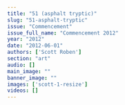 ```yaml
---
title: "51 (asphalt tryptic)"
slug: "51-asphalt-tryptic"
issue: "Commencement"
issue_full_name: "Commencement 2012"
year: "2012"
date: "2012-06-01"
authors: ['Scott Roben']
section: "art"
audio: []
main_image: ""
banner_image: ""
images: ['scott-1-resize']
videos: []
---
```

